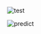 ![test](https://github.com/jungbug/AI_models/assets/67012995/1345ec52-ae5d-4f1e-9737-88c522e144a8)

![predict](https://github.com/jungbug/AI_models/assets/67012995/482b7cb3-0df4-4dde-aa97-df843d6aa344)
